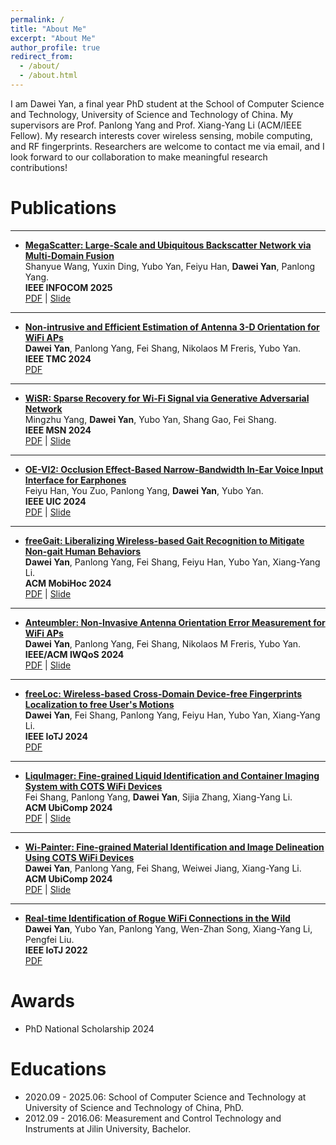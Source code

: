 ```yaml
---
permalink: /
title: "About Me"
excerpt: "About Me"
author_profile: true
redirect_from: 
  - /about/
  - /about.html
---
```


I am Dawei Yan, a final year PhD student at the School of Computer Science and Technology, University of Science and Technology of China. My supervisors are Prof. Panlong Yang and Prof. Xiang-Yang Li (ACM/IEEE Fellow). My research interests cover wireless sensing, mobile computing, and RF fingerprints. Researchers are welcome to contact me via email, and I look forward to our collaboration to make meaningful research contributions!

Publications
======
---
* [**MegaScatter: Large-Scale and Ubiquitous Backscatter Network via Multi-Domain Fusion**]() \
Shanyue Wang, Yuxin Ding, Yubo Yan, Feiyu Han, **Dawei Yan**, Panlong Yang.  \
**IEEE INFOCOM 2025**  \
[PDF]() | [Slide]()

---
* [**Non-intrusive and Efficient Estimation of Antenna 3-D Orientation for WiFi APs**](https://ieeexplore.ieee.org/abstract/document/10731634) \
**Dawei Yan**, Panlong Yang, Fei Shang, Nikolaos M Freris, Yubo Yan.  \
**IEEE TMC 2024**  \
[PDF]()

---
* [**WiSR: Sparse Recovery for Wi-Fi Signal via Generative Adversarial Network**]() \
Mingzhu Yang, **Dawei Yan**, Yubo Yan, Shang Gao, Fei Shang.  \
**IEEE MSN 2024**  \
[PDF]() | [Slide]()

---
* [**OE-VI2: Occlusion Effect-Based Narrow-Bandwidth In-Ear Voice Input Interface for Earphones**]() \
Feiyu Han, You Zuo, Panlong Yang, **Dawei Yan**, Yubo Yan.  \
**IEEE UIC 2024**  \
[PDF]() | [Slide]()

---
* [**freeGait: Liberalizing Wireless-based Gait Recognition to Mitigate Non-gait Human Behaviors**](https://dl.acm.org/doi/10.1145/3641512.3686362) \
**Dawei Yan**, Panlong Yang, Fei Shang, Feiyu Han, Yubo Yan, Xiang-Yang Li.  \
**ACM MobiHoc 2024**  \
[PDF]() | [Slide]()

---
* [**Anteumbler: Non-Invasive Antenna Orientation Error Measurement for WiFi APs**](https://ieeexplore.ieee.org/abstract/document/10682937) \
**Dawei Yan**, Panlong Yang, Fei Shang, Nikolaos M Freris, Yubo Yan.  \
**IEEE/ACM IWQoS 2024**  \
[PDF]() | [Slide]()

---
* [**freeLoc: Wireless-based Cross-Domain Device-free Fingerprints Localization to free User's Motions**](https://ieeexplore.ieee.org/abstract/document/10506982) \
**Dawei Yan**, Fei Shang, Panlong Yang, Feiyu Han, Yubo Yan, Xiang-Yang Li.  \
**IEEE IoTJ 2024**  \
[PDF]()

---
* [**LiquImager: Fine-grained Liquid Identification and Container Imaging System with COTS WiFi Devices**](https://dl.acm.org/doi/abs/10.1145/3643509) \
Fei Shang, Panlong Yang, **Dawei Yan**, Sijia Zhang, Xiang-Yang Li.  \
**ACM UbiComp 2024**  \
[PDF]() | [Slide]()

---
* [**Wi-Painter: Fine-grained Material Identification and Image Delineation Using COTS WiFi Devices**](https://dl.acm.org/doi/abs/10.1145/3633809) \
**Dawei Yan**, Panlong Yang, Fei Shang, Weiwei Jiang, Xiang-Yang Li.  \
**ACM UbiComp 2024**  \
[PDF]() | [Slide]()

---
* [**Real-time Identification of Rogue WiFi Connections in the Wild**](https://ieeexplore.ieee.org/abstract/document/9956881) \
**Dawei Yan**, Yubo Yan, Panlong Yang, Wen-Zhan Song, Xiang-Yang Li, Pengfei Liu.  \
**IEEE IoTJ 2022**  \
[PDF]()


Awards
======
* PhD National Scholarship 2024 


Educations
======
* 2020.09 - 2025.06: School of Computer Science and Technology at University of Science and Technology of China, PhD. 
* 2012.09 - 2016.06: Measurement and Control Technology and Instruments at Jilin University, Bachelor.

